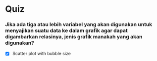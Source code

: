 # Quiz

### Jika ada tiga atau lebih variabel yang akan digunakan untuk menyajikan suatu data ke dalam grafik agar dapat digambarkan relasinya, jenis grafik manakah yang akan digunakan?

  - [X] Scatter plot with bubble size